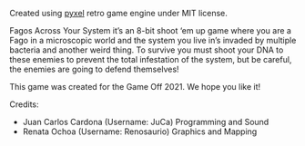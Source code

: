 Created using [pyxel](https://github.com/kitao/pyxel) retro game engine under MIT license. 

Fagos Across Your System it’s an 8-bit shoot ‘em up game where you are a Fago in a microscopic world and the system you live in’s invaded by multiple bacteria and another weird thing. 
To survive you must shoot your DNA to these enemies to prevent the total infestation of the system, but be careful, the enemies are going to defend themselves!

This game was created for the Game Off 2021.
We hope you like it!

Credits:
- Juan Carlos Cardona (Username: JuCa) Programming and Sound
- Renata Ochoa (Username: Renosaurio) Graphics and Mapping
